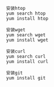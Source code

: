 ```
安装htop
yum search htop
yum install htop
```



```
安装wget
yum search wget
yum install wget
```


```
安装curl
yum search curl
yum install curl
```


```
安装git
yum install git
```

